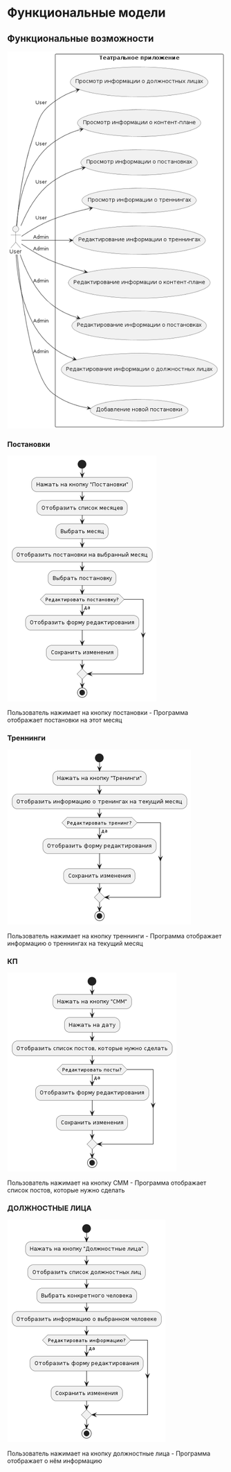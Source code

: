 # Функциональные модели

## Функциональные возможности
![INFORMATION](https://github.com/sinseiwas/PROspekt_bot/blob/9e1c51f5e39cc569a831fca10e8dfc3a92123a3f/docs/diagrams/information.png)
### Постановки
![THEATRE](https://github.com/sinseiwas/PROspekt_bot/blob/9e1c51f5e39cc569a831fca10e8dfc3a92123a3f/docs/diagrams/theatre_info.png)

 Пользователь нажимает на кнопку постановки - Программа отображает постановки на этот месяц
### Треннинги
![TRAININGS](https://github.com/sinseiwas/PROspekt_bot/blob/9e1c51f5e39cc569a831fca10e8dfc3a92123a3f/docs/diagrams/trainings_info.png)

Пользователь нажимает на кнопку треннинги - Программа отображает информацию о треннингах на текущий месяц
### КП
![CONTENT-PLAN](https://github.com/sinseiwas/PROspekt_bot/blob/35942f8c4d9cf66efa0657d270eec43a4f32f152/docs/diagrams/content_plan_info.png)

Пользователь нажимает на кнопку СММ - Программа отображает список постов, которые нужно сделать
### ДОЛЖНОСТНЫЕ ЛИЦА
![DIRECTORS](https://github.com/sinseiwas/PROspekt_bot/blob/9e1c51f5e39cc569a831fca10e8dfc3a92123a3f/docs/diagrams/directors_info.png)

Пользователь нажимает на кнопку должностные лица - Программа отображает о нём информацию